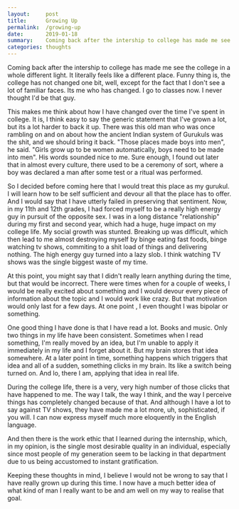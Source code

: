 ```yaml
---
layout:     post
title:      Growing Up
permalink:  /growing-up
date:       2019-01-18
summary:    Coming back after the intership to college has made me see the college in a whole different light..
categories: thoughts
---
```


Coming back after the intership to college has made me see the college in a whole different light. It literally feels like a different place. Funny thing is, the college has not changed one bit, well, except for the fact that I don't see a lot of familiar faces. Its me who has changed. I go to classes now. I never thought I'd be that guy. 

This makes me think about how I have changed over the time I've spent in college. It is, I think easy to say the generic statement that I've grown a lot, but its a lot harder to back it up. There was this old man who was once rambling on and on about how the ancient Indian system of Gurukuls was the shit, and we should bring it back. "Those places made boys into men", he said. "Girls grow up to be women automatically, boys need to be made into men". His words sounded nice to me. Sure enough, I found out later that in almost every culture, there used to be a ceremony of sort, where a boy was declared a man after some test or a ritual was performed.

So I decided before coming here that I would treat this place as my gurukul. I will learn how to be self sufficient and devour all that the place has to offer. And I would say that I have utterly failed in preserving that sentiment. Now, in my 11th and 12th grades, I had forced myself to be a really high energy guy in pursuit of the opposite sex. I was in a long distance "relationship" during my first and second year, which had a huge, huge impact on my college life. My social growth was stunted. Breaking up was difficult, which then lead to me almost destroying myself by binge eating fast foods, binge watching tv shows, commiting to a shit load of things and delivering nothing. The high energy guy turned into a lazy slob. I think watching TV shows was the single biggest waste of my time.

At this point, you might say that I didn't really learn anything during the time, but that would be incorrect. There were times when for a couple of weeks, I would be really excited about something and I would devour every piece of information about the topic and I would work like crazy. But that motivation would only last for a few days. At one point , I even thought I was bipolar or something. 

One good thing I have done is that I have read a lot. Books and music. Only two things in my life have been consistent. Sometimes when I read something, I'm really moved by an idea, but I'm unable to apply it immediately in my life and I forget about it. But my brain stores that idea somewhere. At a later point in time, something happens which triggers that idea and all of a sudden, something clicks in my brain. Its like a switch being turned on. And lo, there I am, applying that idea in real life.

During the college life, there is a very, very high number of those clicks that have happened to me. The way I talk, the way I think, and the way I perceive things has completely changed because of that. And although I have a lot to say against TV shows, they have made me a lot more, uh, sophisticated, if you will. I can now express myself much more eloquently in the English language.

And then there is the work ethic that I learned during the internship, which, in my opinion, is the single most desirable quality in an individual, especially since most people of my generation seem to be lacking in that department due to us being accustomed to instant gratification.

Keeping these thoughts in mind, I believe I would not be wrong to say that I have really grown up during this time. I now have a much better idea of what kind of man I really want to be and am well on my way to realise that goal.

